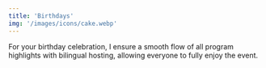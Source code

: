 ```yaml
---
title: 'Birthdays'
img: '/images/icons/cake.webp' 
---
```

For your birthday celebration, I ensure a smooth flow of all program highlights with bilingual hosting, allowing everyone to fully enjoy the event.